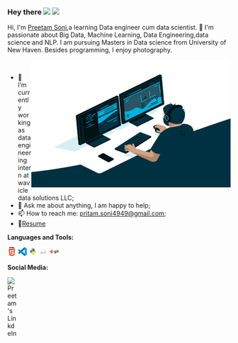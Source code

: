 ### Hey there <img src="https://media.giphy.com/media/hvRJCLFzcasrR4ia7z/giphy.gif" width="25px"> ![](https://visitor-badge.glitch.me/badge?page_id=psoni4.psoni4)

Hi, I'm [Preetam Soni](https://github.com/psoni4),a learning Data engineer cum data scientist. 🚀 
I'm passionate about Big Data, Machine Learning, Data Engineering,data science and NLP. I am pursuing Masters in Data science from University of New Haven.
Besides programming, I enjoy photography.

 <img align="right" alt="GIF" src="https://github.com/neospeed83/neospeed83/blob/master/code.gif?raw=true" width="450" height="288" />

<br />

- 🌱 I’m currently working as data engineering intern at wavicle data solutions LLC; 
- 💬 Ask me about anything, I am happy to help;
- 📫 How to reach me: pritam.soni4949@gmail.com;
- 📝[Resume](https://drive.google.com/file/d/1ObQsBZNSJ8fN7Y5WHYP0eMNpjD4kxnag/view?usp=sharing)


**Languages and Tools:** 

<code><img height="20" src="https://raw.githubusercontent.com/github/explore/80688e429a7d4ef2fca1e82350fe8e3517d3494d/topics/html/html.png"></code>
<code><img height="20" src="https://raw.githubusercontent.com/github/explore/80688e429a7d4ef2fca1e82350fe8e3517d3494d/topics/visual-studio-code/visual-studio-code.png"></code>
<code><img height="20" src="https://raw.githubusercontent.com/github/explore/80688e429a7d4ef2fca1e82350fe8e3517d3494d/topics/python/python.png"></code>
<code><img height="20" src="https://raw.githubusercontent.com/github/explore/80688e429a7d4ef2fca1e82350fe8e3517d3494d/topics/mysql/mysql.png"></code>
<code><img height="20" src="https://raw.githubusercontent.com/github/explore/80688e429a7d4ef2fca1e82350fe8e3517d3494d/topics/git/git.png"></code>


**Social Media:**

<a href="https://www.linkedin.com/in/preetam-narendra-soni/">
  <img align="left" alt="Preetam 's LinkdeIn" width="22px" src="https://cdn.jsdelivr.net/npm/simple-icons@v3/icons/linkedin.svg" />
</a>


